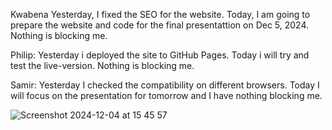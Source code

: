 Kwabena
Yesterday, I fixed the SEO for the website.
Today, I am going to prepare the website and code for the final presentattion on Dec 5, 2024.
Nothing is blocking me.


Philip:
Yesterday i deployed the site to GitHub Pages. Today i will try and test the live-version. Nothing is blocking me.

Samir:
Yesterday I checked the compatibility on different browsers. Today I will focus on the presentation for tomorrow and I have nothing blocking me.

![Screenshot 2024-12-04 at 15 45 57](https://github.com/user-attachments/assets/9eae63f9-e544-4a20-ae34-969e191b7c0b)
